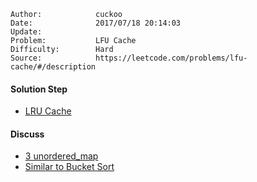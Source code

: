 
    Author:            cuckoo
    Date:              2017/07/18 20:14:03
    Update:            
    Problem:           LFU Cache
    Difficulty:        Hard
    Source:            https://leetcode.com/problems/lfu-cache/#/description

#### Solution Step
 - [LRU Cache](https://leetcode.com/problems/lru-cache/#/description)

#### Discuss
 - [3 unordered_map](https://discuss.leetcode.com/topic/69436/concise-c-o-1-solution-using-3-hash-maps-with-explanation)
 - [Similar to Bucket Sort](https://discuss.leetcode.com/topic/69402/c-list-with-hashmap-with-explanation)
